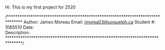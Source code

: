 Hi. This is my first project for 2520

/*******************************************************************************
Author:       James Moreau
Email:        jmorea03@uoguelph.ca
Student #:    1065510
Date:         
Description:   
*******************************************************************************/